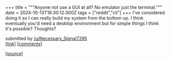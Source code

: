 +++
title = """Anyone not use a GUI at all? No emulator just the terminal."""
date = 2024-10-13T16:30:12.000Z
tags = ["reddit","cli"]
+++
I've considered doing it so I can really build my system from the bottom up. I think eventually you'd need a desktop environment but for simple things I think it's possible? Thoughts?

submitted by [/u/Necessary\_Signal7295](https://www.reddit.com/user/Necessary_Signal7295)  
[\[link\]](https://www.reddit.com/r/commandline/comments/1g2tl6l/anyone_not_use_a_gui_at_all_no_emulator_just_the/) [\[comments\]](https://www.reddit.com/r/commandline/comments/1g2tl6l/anyone_not_use_a_gui_at_all_no_emulator_just_the/)

[[source]](https://www.reddit.com/r/commandline/comments/1g2tl6l/anyone_not_use_a_gui_at_all_no_emulator_just_the/)
